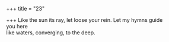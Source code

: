 +++
title = "23"

+++
Like the sun its ray, let loose your rein. Let my hymns guide  
you here  
like waters, converging, to the deep.  